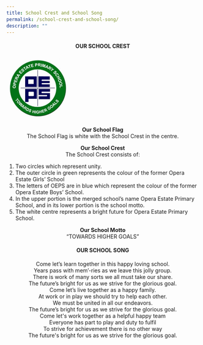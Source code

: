 ```yaml
---
title: School Crest and School Song
permalink: /school-crest-and-school-song/
description: ""
---
```

<h4 style="text-align: center;">OUR SCHOOL CREST</h4>
<img style="width: 33%;" src="/images/logo1.jpg" />
<p style="text-align: center;"><strong>Our School Flag<br /></strong>The School Flag is white with the School Crest in the centre.</p>
<p style="text-align: center;"><strong>Our School Crest<br /></strong>The School Crest consists of:</p>
<ol>
<li>Two circles which represent unity.</li>
<li>The outer circle in green represents the colour of the former Opera Estate Girls&rsquo; School</li>
<li>The letters of OEPS are in blue which represent the colour of the former Opera Estate Boys&rsquo; School.</li>
<li>In the upper portion is the merged school&rsquo;s name Opera Estate Primary School, and in its lower portion is the school motto.</li>
<li>The white centre represents a bright future for Opera Estate Primary School.</li>
</ol>
<p style="text-align: center;"><strong>Our School Motto<br /></strong>&ldquo;TOWARDS HIGHER GOALS&rdquo;</p>
<h4 style="text-align: center;"><strong>OUR SCHOOL SONG</strong></h4>
<p style="text-align: center;">Come let&rsquo;s learn together in this happy loving school.<br />Years pass with mem&rsquo;-ries as we leave this jolly group.<br />There is work of many sorts we all must take our share.<br />The future&rsquo;s bright for us as we strive for the glorious goal.<br />Come let&rsquo;s live together as a happy family.<br />At work or in play we should try to help each other.<br />We must be united in all our endeavors.<br />The future&rsquo;s bright for us as we strive for the glorious goal.<br />Come let's work together as a helpful happy team<br />Everyone has part to play and duty to fulfil<br />To strive for achievement there is no other way<br />The future's bright for us as we strive for the glorious goal.</p>